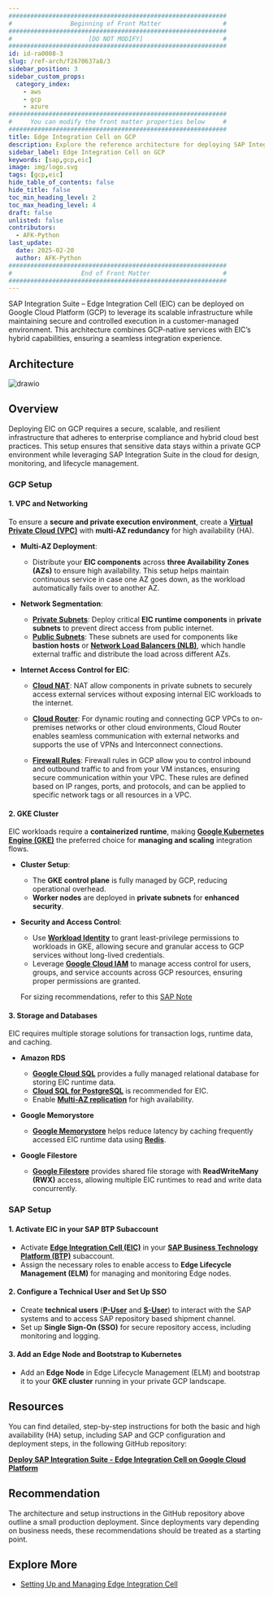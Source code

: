 ```yaml
---
############################################################
#                Beginning of Front Matter                 #
############################################################
#                     [DO NOT MODIFY]                      #
############################################################
id: id-ra0008-3 
slug: /ref-arch/f2670637a8/3 
sidebar_position: 3 
sidebar_custom_props: 
  category_index: 
    - aws
    - gcp
    - azure
############################################################
#     You can modify the front matter properties below     #
############################################################
title: Edge Integration Cell on GCP
description: Explore the reference architecture for deploying SAP Integration Suite - Edge Integration Cell on GCP. Learn about the required resources, and key considerations for setup and implementation on GCP.
sidebar_label: Edge Integration Cell on GCP
keywords: [sap,gcp,eic]
image: img/logo.svg
tags: [gcp,eic]
hide_table_of_contents: false
hide_title: false
toc_min_heading_level: 2
toc_max_heading_level: 4
draft: false
unlisted: false
contributors:
  - AFK-Python
last_update:
  date: 2025-02-20
  author: AFK-Python
############################################################
#                   End of Front Matter                    #
############################################################
---
```


SAP Integration Suite – Edge Integration Cell (EIC) can be deployed on Google Cloud Platform (GCP) to leverage its scalable infrastructure while maintaining secure and controlled execution in a customer-managed environment. This architecture combines GCP-native services with EIC’s hybrid capabilities, ensuring a seamless integration experience.

## Architecture

![drawio](drawio/sap-edge-integration-cell-gcp.drawio)


## Overview

Deploying EIC on GCP requires a secure, scalable, and resilient infrastructure that adheres to enterprise compliance and hybrid cloud best practices. This setup ensures that sensitive data stays within a private GCP environment while leveraging SAP Integration Suite in the cloud for design, monitoring, and lifecycle management.  


### GCP Setup

#### 1. VPC and Networking

To ensure a **secure and private execution environment**, create a **[Virtual Private Cloud (VPC)](https://cloud.google.com/vpc/docs/vpc)** with **multi-AZ redundancy** for high availability (HA).

- **Multi-AZ Deployment**:
  - Distribute your **EIC components** across **three Availability Zones (AZs)** to ensure high availability. This setup helps maintain continuous service in case one AZ goes down, as the workload automatically fails over to another AZ.
  
- **Network Segmentation**:
  - **[Private Subnets](https://cloud.google.com/vpc/docs/subnets)**: Deploy critical **EIC runtime components** in **private subnets** to prevent direct access from public internet.
  - **[Public Subnets](https://cloud.google.com/vpc/docs/subnets)**: These subnets are used for components like **bastion hosts** or **[Network Load Balancers (NLB)](https://cloud.google.com/load-balancing/docs/load-balancing-overview)**, which handle external traffic and distribute the load across different AZs.

- **Internet Access Control for EIC**:
  - **[Cloud NAT](https://cloud.google.com/nat/docs/overview)**: NAT allow components in private subnets to securely access external services without exposing internal EIC workloads to the internet.
  - **[Cloud Router](https://cloud.google.com/network-connectivity/docs/router/concepts/overview)**: For dynamic routing and connecting GCP VPCs to on-premises networks or other cloud environments, Cloud Router enables seamless communication with external networks and supports the use of VPNs and Interconnect connections.

  - **[Firewall Rules](https://cloud.google.com/firewall/docs/firewalls)**: Firewall rules in GCP allow you to control inbound and outbound traffic to and from your VM instances, ensuring secure communication within your VPC. These rules are defined based on IP ranges, ports, and protocols, and can be applied to specific network tags or all resources in a VPC.




#### 2. GKE Cluster  

EIC workloads require a **containerized runtime**, making **[Google Kubernetes Engine (GKE)](https://cloud.google.com/kubernetes-engine/docs)** the preferred choice for **managing and scaling** integration flows.  

- **Cluster Setup**:  
  - The **GKE control plane** is fully managed by GCP, reducing operational overhead.  
  - **Worker nodes** are deployed in **private subnets** for **enhanced security**.  

- **Security and Access Control**:  
  - Use **[Workload Identity](https://cloud.google.com/kubernetes-engine/docs/how-to/workload-identity)** to grant least-privilege permissions to workloads in GKE, allowing secure and granular access to GCP services without long-lived credentials. 
  - Leverage **[Google Cloud IAM](https://cloud.google.com/iam/docs/)** to manage access control for users, groups, and service accounts across GCP resources, ensuring proper permissions are granted.
 

  For sizing recommendations, refer to this [SAP Note](https://me.sap.com/notes/3247839)


#### 3. Storage and Databases  

EIC requires multiple storage solutions for transaction logs, runtime data, and caching.

- **Amazon RDS**  
  - **[Google Cloud SQL](https://cloud.google.com/sql/docs/introduction)** provides a fully managed relational database for storing EIC runtime data.  
  - **[Cloud SQL for PostgreSQL](https://cloud.google.com/sql/docs/postgres)** is recommended for EIC.
  - Enable **[Multi-AZ replication](https://cloud.google.com/sql/docs/postgres/configure-ha)** for high availability.

- **Google Memorystore**  
  - **[Google Memorystore](https://cloud.google.com/memorystore#documentation)** helps reduce latency by caching frequently accessed EIC runtime data using **[Redis](https://cloud.google.com/memorystore/docs/cluster/memorystore-for-redis-cluster-overview)**. 


- **Google Filestore**  
  - **[Google Filestore](https://cloud.google.com/filestore#documentation)** provides shared file storage with **ReadWriteMany (RWX)** access, allowing multiple EIC runtimes to read and write data concurrently.


### SAP Setup

#### 1. Activate EIC in your SAP BTP Subaccount
- Activate **[Edge Integration Cell (EIC)](https://help.sap.com/docs/integration-suite/sap-integration-suite/what-is-sap-integration-suite-edge-integration-cell)** in your **[SAP Business Technology Platform (BTP)](https://help.sap.com/docs/btp?locale=en-US)** subaccount.  
- Assign the necessary roles to enable access to **Edge Lifecycle Management (ELM)** for managing and monitoring Edge nodes.  


#### 2. Configure a Technical User and Set Up SSO 
- Create **technical users** (**[P-User](https://help.sap.com/docs/EDGE_LIFECYCLE_MANAGEMENT/9d5719aae5aa4d479083253ba79c23f9/edcd1a455afb4cb0b6b1b3d148256468.html)** and **[S-User](https://www.sap.com/account/universal-id.html)**) to interact with the SAP systems and to access SAP repository based shipment channel.  
- Set up **Single Sign-On (SSO)** for secure repository access, including monitoring and logging.  


#### 3. Add an Edge Node and Bootstrap to Kubernetes
- Add an **Edge Node** in Edge Lifecycle Management (ELM) and bootstrap it to your **GKE cluster** running in your private GCP landscape.   



## Resources

You can find detailed, step-by-step instructions for both the basic and high availability (HA) setup, including SAP and GCP configuration and deployment steps, in the following GitHub repository:

[**Deploy SAP Integration Suite - Edge Integration Cell on Google Cloud Platform**](https://github.tools.sap/btp-use-case-factory/edge-integration-cell-gcp)

## Recommendation
The architecture and setup instructions in the GitHub repository above outline a small production deployment. Since deployments vary depending on business needs, these recommendations should be treated as a starting point.

## Explore More
- [Setting Up and Managing Edge Integration Cell](https://help.sap.com/docs/integration-suite/sap-integration-suite/setting-up-and-managing-edge-integration-cell)


